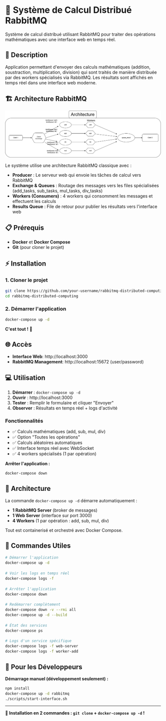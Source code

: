 # 🧮 Système de Calcul Distribué RabbitMQ

Système de calcul distribué utilisant RabbitMQ pour traiter des opérations mathématiques avec une interface web en temps réel.

## 🎯 Description

Application permettant d'envoyer des calculs mathématiques (addition, soustraction, multiplication, division) qui sont traités de manière distribuée par des workers spécialisés via RabbitMQ. Les résultats sont affichés en temps réel dans une interface web moderne.

## 🏗️ Architecture RabbitMQ

![Architecture RabbitMQ](assets/images/architecture.drawio.png)

Le système utilise une architecture RabbitMQ classique avec :

- **Producer** : Le serveur web qui envoie les tâches de calcul vers RabbitMQ
- **Exchange & Queues** : Routage des messages vers les files spécialisées (add_tasks, sub_tasks, mul_tasks, div_tasks)
- **Workers (Consumers)** : 4 workers qui consomment les messages et effectuent les calculs
- **Results Queue** : File de retour pour publier les résultats vers l'interface web

## 📋 Prérequis

- **Docker** et **Docker Compose**
- **Git** (pour cloner le projet)

## ⚡ Installation

### 1. Cloner le projet

```bash
git clone https://github.com/your-username/rabbitmq-distributed-computing.git
cd rabbitmq-distributed-computing
```

### 2. Démarrer l'application

```bash
docker-compose up -d
```

**C'est tout !** 🎉

## 🌐 Accès

- **Interface Web**: http://localhost:3000
- **RabbitMQ Management**: http://localhost:15672 (user/password)

## 💻 Utilisation

1. **Démarrer** : `docker-compose up -d`
2. **Ouvrir** : http://localhost:3000
3. **Tester** : Remplir le formulaire et cliquer "Envoyer"
4. **Observer** : Résultats en temps réel + logs d'activité

### Fonctionnalités

- ✅ Calculs mathématiques (add, sub, mul, div)
- ✅ Option "Toutes les opérations"
- ✅ Calculs aléatoires automatiques
- ✅ Interface temps réel avec WebSocket
- ✅ 4 workers spécialisés (1 par opération)

**Arrêter l'application :**

```bash
docker-compose down
```

## 🎯 Architecture

La commande `docker-compose up -d` démarre automatiquement :

- **1 RabbitMQ Server** (broker de messages)
- **1 Web Server** (interface sur port 3000)
- **4 Workers** (1 par opération : add, sub, mul, div)

Tout est containerisé et orchestré avec Docker Compose.

## 🔧 Commandes Utiles

```bash
# Démarrer l'application
docker-compose up -d

# Voir les logs en temps réel
docker-compose logs -f

# Arrêter l'application
docker-compose down

# Redémarrer complètement
docker-compose down -v --rmi all
docker-compose up -d --build

# État des services
docker-compose ps

# Logs d'un service spécifique
docker-compose logs -f web-server
docker-compose logs -f worker-add
```

## 🔧 Pour les Développeurs

**Démarrage manuel (développement seulement) :**

```bash
npm install
docker-compose up -d rabbitmq
./scripts/start-interface.sh
```

---

**🎉 Installation en 2 commandes : `git clone` + `docker-compose up -d` !**
